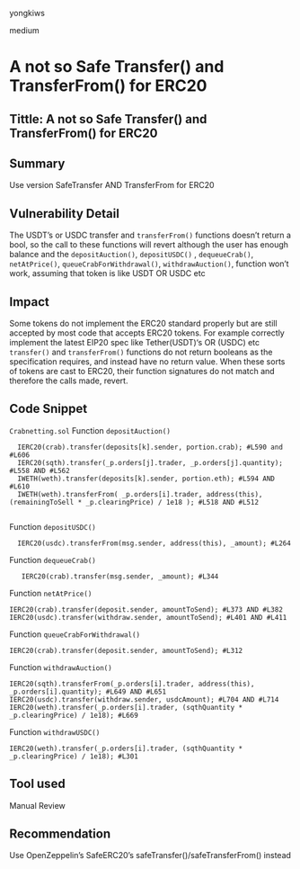 yongkiws

medium

# A not so Safe Transfer() and TransferFrom() for ERC20

## Tittle: A not so Safe Transfer() and TransferFrom() for ERC20

## Summary
Use version SafeTransfer AND TransferFrom for ERC20

## Vulnerability Detail
The USDT’s or USDC transfer and `transferFrom()` functions doesn’t return a bool, so the call to these functions will revert although the user has enough balance and the `depositAuction()`, `depositUSDC()` , `dequeueCrab()`, `netAtPrice()`, `queueCrabForWithdrawal()`, `withdrawAuction()`, function won’t work, assuming that token is like USDT OR USDC etc

## Impact
Some tokens do not implement the ERC20 standard properly but are still accepted by most code that accepts ERC20 tokens. For example correctly implement the latest EIP20 spec like Tether(USDT)‘s OR (USDC) etc  `transfer()` and `transferFrom()` functions do not return booleans as the specification requires, and instead have no return value. When these sorts of tokens are cast to ERC20, their function signatures do not match and therefore the calls made, revert. 

## Code Snippet
`Crabnetting.sol` Function
`depositAuction()`
```solidity
  IERC20(crab).transfer(deposits[k].sender, portion.crab); #L590 and #L606
  IERC20(sqth).transfer(_p.orders[j].trader, _p.orders[j].quantity); #L558 AND #L562
  IWETH(weth).transfer(deposits[k].sender, portion.eth); #L594 AND #L610
  IWETH(weth).transferFrom( _p.orders[i].trader, address(this), (remainingToSell * _p.clearingPrice) / 1e18 ); #L518 AND #L512
   
```
Function
`depositUSDC()`

```solidity
  IERC20(usdc).transferFrom(msg.sender, address(this), _amount); #L264 
```
Function
`dequeueCrab()`

```solidity
   IERC20(crab).transfer(msg.sender, _amount); #L344
```

Function
`netAtPrice()`

```solidity
IERC20(crab).transfer(deposit.sender, amountToSend); #L373 AND #L382
IERC20(usdc).transfer(withdraw.sender, amountToSend); #L401 AND #L411
```

Function
`queueCrabForWithdrawal()`

```solidity
IERC20(crab).transfer(deposit.sender, amountToSend); #L312
```

Function
`withdrawAuction()`

```solidity
IERC20(sqth).transferFrom(_p.orders[i].trader, address(this), _p.orders[i].quantity); #L649 AND #L651
IERC20(usdc).transfer(withdraw.sender, usdcAmount); #L704 AND #L714
IERC20(weth).transfer(_p.orders[i].trader, (sqthQuantity * _p.clearingPrice) / 1e18); #L669
```

Function
`withdrawUSDC()`

```solidity
IERC20(weth).transfer(_p.orders[i].trader, (sqthQuantity * _p.clearingPrice) / 1e18); #L301
```


## Tool used
Manual Review

## Recommendation
Use OpenZeppelin’s SafeERC20’s safeTransfer()/safeTransferFrom() instead